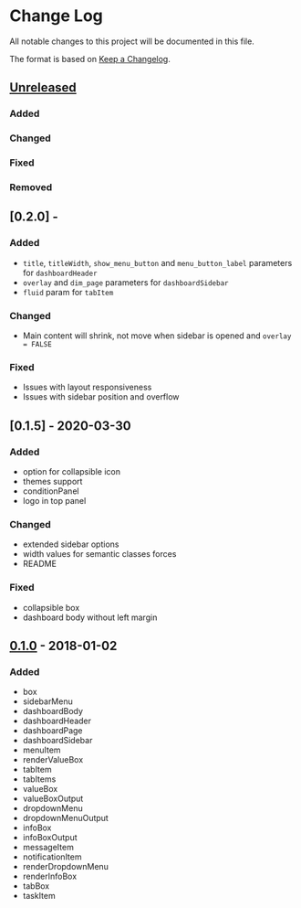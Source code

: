 # Change Log
All notable changes to this project will be documented in this file.

The format is based on [Keep a Changelog](http://keepachangelog.com/).

## [Unreleased]
### Added
### Changed
### Fixed
### Removed

## [0.2.0] - 
### Added
- `title`, `titleWidth`, `show_menu_button` and `menu_button_label` parameters for `dashboardHeader`
- `overlay` and `dim_page` parameters for `dashboardSidebar`
- `fluid` param for `tabItem`

### Changed
- Main content will shrink, not move when sidebar is opened and `overlay = FALSE`
### Fixed
- Issues with layout responsiveness
- Issues with sidebar position and overflow

## [0.1.5] - 2020-03-30
### Added
- option for collapsible icon
- themes support
- conditionPanel
- logo in top panel

### Changed
- extended sidebar options
- width values for semantic classes forces
- README

### Fixed
- collapsible box 
- dashboard body without left margin

## [0.1.0] - 2018-01-02
### Added
- box
- sidebarMenu
- dashboardBody
- dashboardHeader
- dashboardPage
- dashboardSidebar
- menuItem
- renderValueBox
- tabItem
- tabItems
- valueBox
- valueBoxOutput
- dropdownMenu
- dropdownMenuOutput
- infoBox
- infoBoxOutput
- messageItem
- notificationItem
- renderDropdownMenu
- renderInfoBox
- tabBox
- taskItem

[Unreleased]: https://github.com/Appsilon/semantic.dashboard/compare/0.1.0...HEAD
[0.1.0]: https://github.com/Appsilon/semantic.dashboard/compare/efb5ed9abfd48be547e4ff191925dd5b02f971b2...0.1.0
